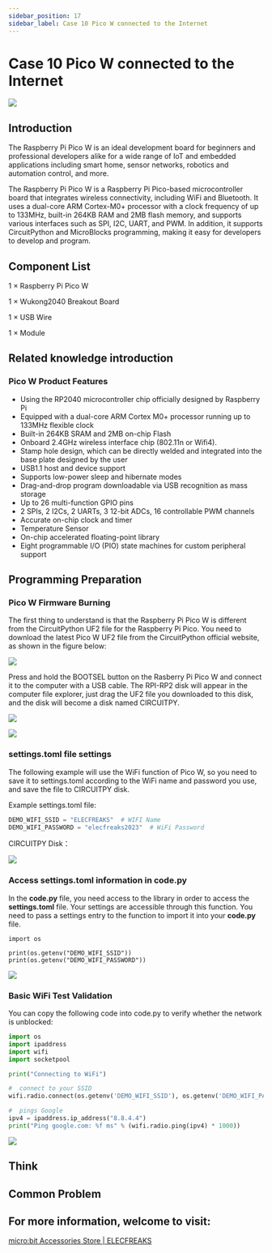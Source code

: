 ```yaml
---
sidebar_position: 17
sidebar_label: Case 10 Pico W connected to the Internet
---
```


# Case 10 Pico W connected to the Internet

![](./images/wukong2040-inventors-case10-01.png)

## Introduction

The Raspberry Pi Pico W is an ideal development board for beginners and professional developers alike for a wide range of IoT and embedded applications including smart home, sensor networks, robotics and automation control, and more.

The Raspberry Pi Pico W is a Raspberry Pi Pico-based microcontroller board that integrates wireless connectivity, including WiFi and Bluetooth. It uses a dual-core ARM Cortex-M0+ processor with a clock frequency of up to 133MHz, built-in 264KB RAM and 2MB flash memory, and supports various interfaces such as SPI, I2C, UART, and PWM. In addition, it supports CircuitPython and MicroBlocks programming, making it easy for developers to develop and program.

## Component List

1 × Raspberry Pi Pico W

1 × Wukong2040 Breakout Board

1 × USB Wire

1 × Module

## Related knowledge introduction

### Pico W Product Features

- Using the RP2040 microcontroller chip officially designed by Raspberry Pi
- Equipped with a dual-core ARM Cortex M0+ processor running up to 133MHz flexible clock
- Built-in 264KB SRAM and 2MB on-chip Flash
- Onboard 2.4GHz wireless interface chip (802.11n or Wifi4).
- Stamp hole design, which can be directly welded and integrated into the base plate designed by the user
- USB1.1 host and device support
- Supports low-power sleep and hibernate modes
- Drag-and-drop program downloadable via USB recognition as mass storage
- Up to 26 multi-function GPIO pins
- 2 SPIs, 2 I2Cs, 2 UARTs, 3 12-bit ADCs, 16 controllable PWM channels
- Accurate on-chip clock and timer
- Temperature Sensor
- On-chip accelerated floating-point library
- Eight programmable I/O (PIO) state machines for custom peripheral support

## Programming Preparation

### Pico W Firmware Burning

The first thing to understand is that the Raspberry Pi Pico W is different from the CircuitPython UF2 file for the Raspberry Pi Pico. You need to download the latest Pico W UF2 file from the CircuitPython official website, as shown in the figure below:

![](./images/wukong2040-inventors-case15-04.png)



Press and hold the BOOTSEL button on the Rasberry Pi Pico W and connect it to the computer with a USB cable. The RPI-RP2 disk will appear in the computer file explorer, just drag the UF2 file you downloaded to this disk, and the disk will become a disk named CIRCUITPY.

![](./images/wukong2040-inventors-program-06.png)

![](./images/wukong2040-inventors-program-18.png)

### settings.toml file settings

The following example will use the WiFi function of Pico W, so you need to save it to settings.toml according to the WiFi name and password you use, and save the file to CIRCUITPY disk.

Example settings.toml file:

```python
DEMO_WIFI_SSID = "ELECFREAKS"  # WIFI Name
DEMO_WIFI_PASSWORD = "elecfreaks2023"  # WiFi Password
```

CIRCUITPY Disk：

![](./images/wukong2040-inventors-case15-06.png)

### Access settings.toml information in code.py

In the **code.py** file, you need access to the library in order to access the **settings.toml** file. Your settings are accessible through this function. You need to pass a settings entry to the function to import it into your **code.py** file.

```
import os

print(os.getenv("DEMO_WIFI_SSID"))
print(os.getenv("DEMO_WIFI_PASSWORD"))
```

![](./images/wukong2040-inventors-case15-05.png)

### Basic WiFi Test Validation

You can copy the following code into code.py to verify whether the network is unblocked:

```python
import os
import ipaddress
import wifi
import socketpool

print("Connecting to WiFi")

#  connect to your SSID
wifi.radio.connect(os.getenv('DEMO_WIFI_SSID'), os.getenv('DEMO_WIFI_PASSWORD'))

#  pings Google
ipv4 = ipaddress.ip_address("8.8.4.4")
print("Ping google.com: %f ms" % (wifi.radio.ping(ipv4) * 1000))
```

![](./images/wukong2040-inventors-case15-07.png)

## Think



## Common Problem



## For more information, welcome to visit:

[micro:bit Accessories Store | ELECFREAKS](https://www.elecfreaks.com/)
